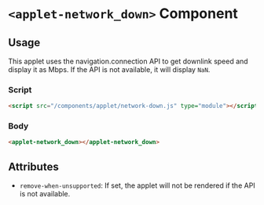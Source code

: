 # `<applet-network_down>` Component


## Usage
This applet uses the navigation.connection API to get downlink speed and display it as Mbps. If the API is not available, it will display `NaN`.

### Script
```html
<script src="/components/applet/network-down.js" type="module"></script>
```


### Body
```html
<applet-network_down></applet-network_down>
```



## Attributes
* `remove-when-unsupported`: If set, the applet will not be rendered if the API is not available.